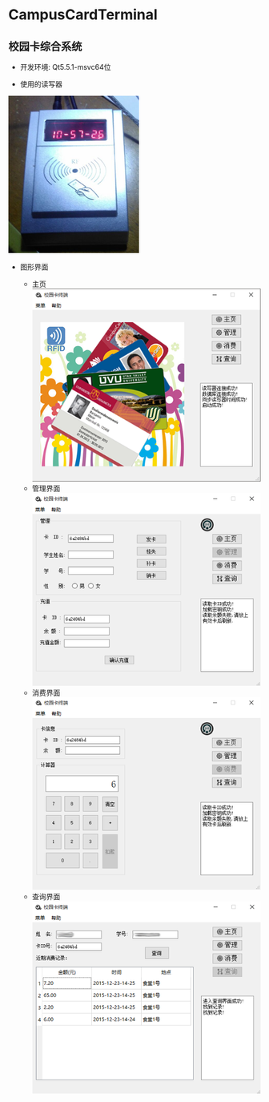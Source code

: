 # CampusCardTerminal

## 校园卡综合系统

- 开发环境: Qt5.5.1-msvc64位

- 使用的读写器

![reader.png](./resource/reader.png)

- 图形界面

	+ 主页   
![图形界面.png](./resource/主页.png)
	+ 管理界面   
![管理.png](./resource/管理.png)
	+ 消费界面  
![消费.png](./resource/消费.png)
	+ 查询界面   
![查询.png](./resource/查询.png)
